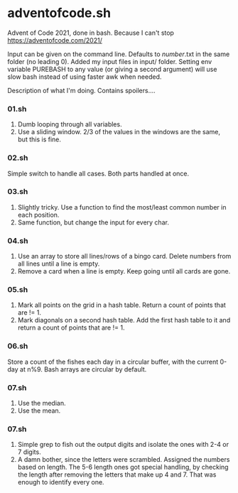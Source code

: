 # adventofcode.sh
Advent of Code 2021, done in bash. Because I can't stop
https://adventofcode.com/2021/

Input can be given on the command line.
Defaults to *number*.txt in the same folder (no leading 0).
Added my input files in input/ folder.
Setting env variable PUREBASH to any value (or giving a second argument) will use slow bash instead of using faster awk when needed.

Description of what I'm doing. Contains spoilers....

### 01.sh
 1. Dumb looping through all variables.
 2. Use a sliding window. 2/3 of the values in the windows are the same, but this is fine.

### 02.sh
 Simple switch to handle all cases. Both parts handled at once.

### 03.sh
 1. Slightly tricky. Use a function to find the most/least common number in each position.
 2. Same function, but change the input for every char.

### 04.sh
 1. Use an array to store all lines/rows of a bingo card. Delete numbers from all lines until a line is empty. 
 2. Remove a card when a line is empty. Keep going until all cards are gone.

### 05.sh
 1. Mark all points on the grid in a hash table. Return a count of points that are != 1.
 2. Mark diagonals on a second hash table. Add the first hash table to it and return a count of points that are != 1.

### 06.sh
 Store a count of the fishes each day in a circular buffer, with the current 0-day at n%9. Bash arrays are circular by default.

### 07.sh
 1. Use the median.
 2. Use the mean.

### 07.sh
 1. Simple grep to fish out the output digits and isolate the ones with 2-4 or 7 digits.
 2. A damn bother, since the letters were scrambled. Assigned the numbers based on length. The 5-6 length ones got special handling, by checking the length after removing the letters that make up 4 and 7. That was enough to identify every one.
